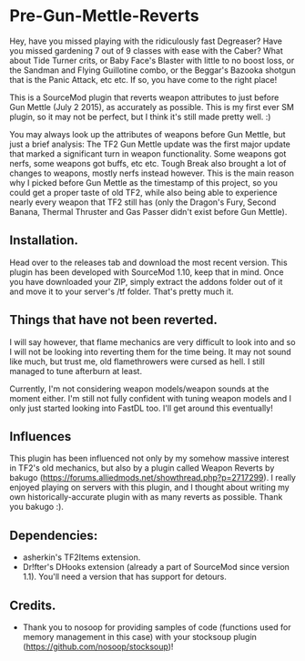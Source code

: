 # Pre-Gun-Mettle-Reverts

Hey, have you missed playing with the ridiculously fast Degreaser? Have you missed gardening 7 out of 9 classes with ease with the Caber? What about Tide Turner crits, or Baby Face's Blaster with little to no boost loss, or the Sandman and Flying Guillotine combo, or the Beggar's Bazooka shotgun that is the Panic Attack, etc etc. If so, you have come to the right place!

This is a SourceMod plugin that reverts weapon attributes to just before Gun Mettle (July 2 2015), as accurately as possible. This is my first ever SM plugin, so it may not be perfect, but I think it's still made pretty well. :)

You may always look up the attributes of weapons before Gun Mettle, but just a brief analysis: The TF2 Gun Mettle update was the first major update that marked a significant turn in weapon functionality. Some weapons got nerfs, some weapons got buffs, etc etc. Tough Break also brought a lot of changes to weapons, mostly nerfs instead however. This is the main reason why I picked before Gun Mettle as the timestamp of this project, so you could get a proper taste of old TF2, while also being able to experience nearly every weapon that TF2 still has (only the Dragon's Fury, Second Banana, Thermal Thruster and Gas Passer didn't exist before Gun Mettle).

## Installation.
Head over to the releases tab and download the most recent version. This plugin has been developed with SourceMod 1.10, keep that in mind. Once you have downloaded your ZIP, simply extract the addons folder out of it and move it to your server's /tf folder. That's pretty much it.

## Things that have not been reverted.

I will say however, that flame mechanics are very difficult to look into and so I will not be looking into reverting them for the time being. It may not sound like much, but trust me, old flamethrowers were cursed as hell. I still managed to tune afterburn at least.

Currently, I'm not considering weapon models/weapon sounds at the moment either. I'm still not fully confident with tuning weapon models and I only just started looking into FastDL too. I'll get around this eventually!

## Influences

This plugin has been influenced not only by my somehow massive interest in TF2's old mechanics, but also by a plugin called Weapon Reverts by bakugo (https://forums.alliedmods.net/showthread.php?p=2717299). I really enjoyed playing on servers with this plugin, and I thought about writing my own historically-accurate plugin with as many reverts as possible. Thank you bakugo :).

## Dependencies:
- asherkin's TF2Items extension.
- Dr!fter's DHooks extension (already a part of SourceMod since version 1.1). You'll need a version that has support for detours.

## Credits.
- Thank you to nosoop for providing samples of code (functions used for memory management in this case) with your stocksoup plugin (https://github.com/nosoop/stocksoup)!